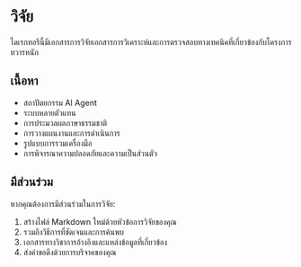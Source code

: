 # วิจัย

ไดเรกทอรีนี้มีเอกสารการวิจัยเอกสารการวิเคราะห์และการตรวจสอบทางเทคนิคที่เกี่ยวข้องกับโครงการทวารหนัก

## เนื้อหา

- สถาปัตยกรรม AI Agent
- ระบบหลายตัวแทน
- การประมวลผลภาษาธรรมชาติ
- การวางแผนงานและการดำเนินการ
- รูปแบบการรวมเครื่องมือ
- การพิจารณาความปลอดภัยและความเป็นส่วนตัว

## มีส่วนร่วม

หากคุณต้องการมีส่วนร่วมในการวิจัย:

1. สร้างไฟล์ Markdown ใหม่ด้วยหัวข้อการวิจัยของคุณ
2. รวมถึงวิธีการที่ชัดเจนและการค้นพบ
3. เอกสารทางวิชาการอ้างอิงและแหล่งข้อมูลที่เกี่ยวข้อง
4. ส่งคำขอดึงด้วยการบริจาคของคุณ